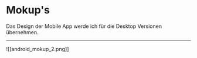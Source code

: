 # Mokup's
Das Design der Mobile App werde ich für die Desktop Versionen übernehmen.

---
 ![[android_mokup_2.png]]        


